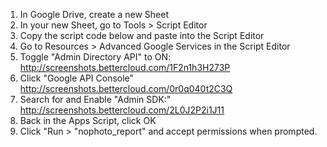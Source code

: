 

1. In Google Drive, create a new Sheet
2. In your new Sheet, go to Tools > Script Editor
3. Copy the script code below and paste into the Script Editor
4. Go to Resources > Advanced Google Services in the Script Editor
5. Toggle "Admin Directory API" to ON: http://screenshots.bettercloud.com/1F2n1h3H273P
6. Click "Google API Console" http://screenshots.bettercloud.com/0r0q040t2C3Q
7. Search for and Enable "Admin SDK:" http://screenshots.bettercloud.com/2L0J2P2i1J11
8. Back in the Apps Script, click OK
9. Click "Run > "nophoto_report" and accept permissions when prompted.
